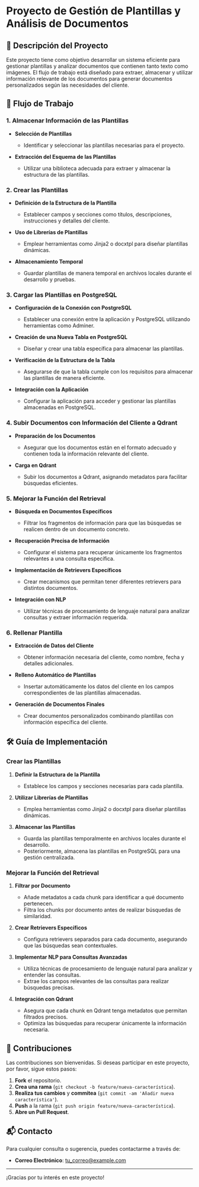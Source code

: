 # Proyecto de Gestión de Plantillas y Análisis de Documentos

## 📄 Descripción del Proyecto

Este proyecto tiene como objetivo desarrollar un sistema eficiente para gestionar plantillas y analizar documentos que contienen tanto texto como imágenes. El flujo de trabajo está diseñado para extraer, almacenar y utilizar información relevante de los documentos para generar documentos personalizados según las necesidades del cliente.

## 🚀 Flujo de Trabajo

### 1. Almacenar Información de las Plantillas

- **Selección de Plantillas**
  - Identificar y seleccionar las plantillas necesarias para el proyecto.
  
- **Extracción del Esquema de las Plantillas**
  - Utilizar una biblioteca adecuada para extraer y almacenar la estructura de las plantillas.

### 2. Crear las Plantillas

- **Definición de la Estructura de la Plantilla**
  - Establecer campos y secciones como títulos, descripciones, instrucciones y detalles del cliente.
  
- **Uso de Librerías de Plantillas**
  - Emplear herramientas como Jinja2 o docxtpl para diseñar plantillas dinámicas.
  
- **Almacenamiento Temporal**
  - Guardar plantillas de manera temporal en archivos locales durante el desarrollo y pruebas.

### 3. Cargar las Plantillas en PostgreSQL

- **Configuración de la Conexión con PostgreSQL**
  - Establecer una conexión entre la aplicación y PostgreSQL utilizando herramientas como Adminer.
  
- **Creación de una Nueva Tabla en PostgreSQL**
  - Diseñar y crear una tabla específica para almacenar las plantillas.
  
- **Verificación de la Estructura de la Tabla**
  - Asegurarse de que la tabla cumple con los requisitos para almacenar las plantillas de manera eficiente.
  
- **Integración con la Aplicación**
  - Configurar la aplicación para acceder y gestionar las plantillas almacenadas en PostgreSQL.

### 4. Subir Documentos con Información del Cliente a Qdrant

- **Preparación de los Documentos**
  - Asegurar que los documentos están en el formato adecuado y contienen toda la información relevante del cliente.
  
- **Carga en Qdrant**
  - Subir los documentos a Qdrant, asignando metadatos para facilitar búsquedas eficientes.

### 5. Mejorar la Función del Retrieval

- **Búsqueda en Documentos Específicos**
  - Filtrar los fragmentos de información para que las búsquedas se realicen dentro de un documento concreto.
  
- **Recuperación Precisa de Información**
  - Configurar el sistema para recuperar únicamente los fragmentos relevantes a una consulta específica.
  
- **Implementación de Retrievers Específicos**
  - Crear mecanismos que permitan tener diferentes retrievers para distintos documentos.
  
- **Integración con NLP**
  - Utilizar técnicas de procesamiento de lenguaje natural para analizar consultas y extraer información requerida.

### 6. Rellenar Plantilla

- **Extracción de Datos del Cliente**
  - Obtener información necesaria del cliente, como nombre, fecha y detalles adicionales.
  
- **Relleno Automático de Plantillas**
  - Insertar automáticamente los datos del cliente en los campos correspondientes de las plantillas almacenadas.
  
- **Generación de Documentos Finales**
  - Crear documentos personalizados combinando plantillas con información específica del cliente.

## 🛠️ Guía de Implementación

### Crear las Plantillas

1. **Definir la Estructura de la Plantilla**
   - Establece los campos y secciones necesarias para cada plantilla.

2. **Utilizar Librerías de Plantillas**
   - Emplea herramientas como Jinja2 o docxtpl para diseñar plantillas dinámicas.

3. **Almacenar las Plantillas**
   - Guarda las plantillas temporalmente en archivos locales durante el desarrollo.
   - Posteriormente, almacena las plantillas en PostgreSQL para una gestión centralizada.

### Mejorar la Función del Retrieval

1. **Filtrar por Documento**
   - Añade metadatos a cada chunk para identificar a qué documento pertenecen.
   - Filtra los chunks por documento antes de realizar búsquedas de similaridad.

2. **Crear Retrievers Específicos**
   - Configura retrievers separados para cada documento, asegurando que las búsquedas sean contextuales.

3. **Implementar NLP para Consultas Avanzadas**
   - Utiliza técnicas de procesamiento de lenguaje natural para analizar y entender las consultas.
   - Extrae los campos relevantes de las consultas para realizar búsquedas precisas.

4. **Integración con Qdrant**
   - Asegura que cada chunk en Qdrant tenga metadatos que permitan filtrados precisos.
   - Optimiza las búsquedas para recuperar únicamente la información necesaria.

## 🤝 Contribuciones

Las contribuciones son bienvenidas. Si deseas participar en este proyecto, por favor, sigue estos pasos:

1. **Fork** el repositorio.
2. **Crea una rama** (`git checkout -b feature/nueva-característica`).
3. **Realiza tus cambios** y **commitea** (`git commit -am 'Añadir nueva característica'`).
4. **Push** a la rama (`git push origin feature/nueva-característica`).
5. **Abre un Pull Request**.

## 📬 Contacto

Para cualquier consulta o sugerencia, puedes contactarme a través de:

- **Correo Electrónico**: [tu_correo@example.com][def]

---

¡Gracias por tu interés en este proyecto!

[def]: mailto:uo250680@uniovi.es
